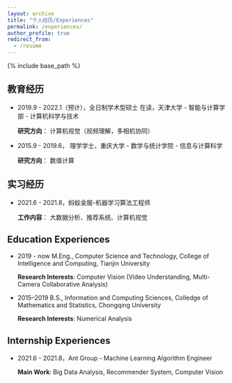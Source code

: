 ```yaml
---
layout: archive
title: "个人经历/Experiences"
permalink: /experiences/
author_profile: true
redirect_from:
  - /resume
---
```


{% include base_path %}

## 教育经历
- 2019.9 - 2022.1（预计），全日制学术型硕士 在读，天津大学 - 智能与计算学部 - 计算机科学与技术
  
  **研究方向**：
  计算机视觉（视频理解，多相机协同）



- 2015.9 - 2019.6， 理学学士，重庆大学 - 数学与统计学院 - 信息与计算科学
  
  **研究方向**：
  数值计算

## 实习经历
- 2021.6 - 2021.8，蚂蚁金服-机器学习算法工程师
 
  **工作内容**：
  大数据分析、推荐系统、计算机视觉


## Education Experiences

- 2019 - now  M.Eng., Computer Science and Technology, College of Intelligence and Computing, Tianjin University

  **Research Interests**: 
  Computer Vision (Video Understanding, Multi-Camera Collaborative Analysis)

- 2015–2019  B.S., Information and Computing Sciences, Colledge of Mathematics and Statistics, Chongqing University

  **Research Interests**:
   Numerical Analysis

## Internship Experiences

- 2021.6 - 2021.8，Ant Group - Machine Learning Algorithm Engineer
 
  **Main Work**:
Big Data Analysis, Recommender System, Computer Vision

